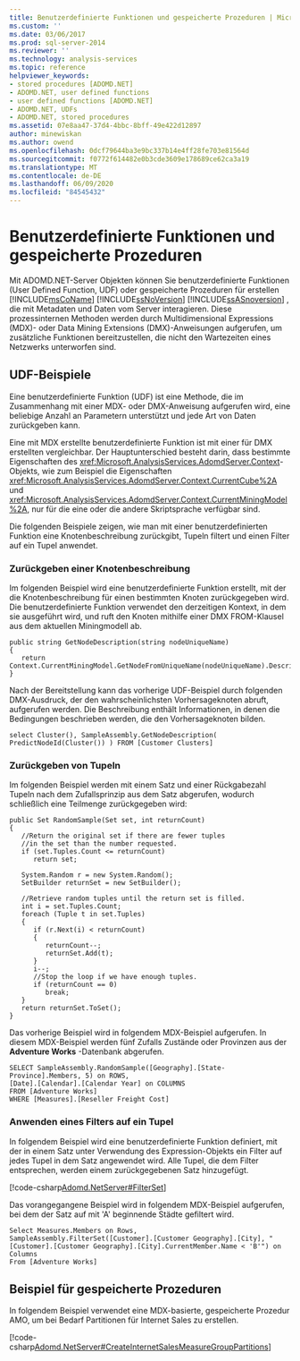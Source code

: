 ```yaml
---
title: Benutzerdefinierte Funktionen und gespeicherte Prozeduren | Microsoft-Dokumentation
ms.custom: ''
ms.date: 03/06/2017
ms.prod: sql-server-2014
ms.reviewer: ''
ms.technology: analysis-services
ms.topic: reference
helpviewer_keywords:
- stored procedures [ADOMD.NET]
- ADOMD.NET, user defined functions
- user defined functions [ADOMD.NET]
- ADOMD.NET, UDFs
- ADOMD.NET, stored procedures
ms.assetid: 07e8aa47-37d4-4bbc-8bff-49e422d12897
author: minewiskan
ms.author: owend
ms.openlocfilehash: 0dcf79644ba3e9bc337b14e4ff28fe703e81564d
ms.sourcegitcommit: f0772f614482e0b3cde3609e178689ce62ca3a19
ms.translationtype: MT
ms.contentlocale: de-DE
ms.lasthandoff: 06/09/2020
ms.locfileid: "84545432"
---
```

# <a name="user-defined-functions-and-stored-procedures"></a>Benutzerdefinierte Funktionen und gespeicherte Prozeduren
  Mit ADOMD.NET-Server Objekten können Sie benutzerdefinierte Funktionen (User Defined Function, UDF) oder gespeicherte Prozeduren für erstellen [!INCLUDE[msCoName](../../includes/msconame-md.md)] [!INCLUDE[ssNoVersion](../../includes/ssnoversion-md.md)] [!INCLUDE[ssASnoversion](../../includes/ssasnoversion-md.md)] , die mit Metadaten und Daten vom Server interagieren. Diese prozessinternen Methoden werden durch Multidimensional Expressions (MDX)- oder Data Mining Extensions (DMX)-Anweisungen aufgerufen, um zusätzliche Funktionen bereitzustellen, die nicht den Wartezeiten eines Netzwerks unterworfen sind.  
  
## <a name="udf-examples"></a>UDF-Beispiele  
 Eine benutzerdefinierte Funktion (UDF) ist eine Methode, die im Zusammenhang mit einer MDX- oder DMX-Anweisung aufgerufen wird, eine beliebige Anzahl an Parametern unterstützt und jede Art von Daten zurückgeben kann.  
  
 Eine mit MDX erstellte benutzerdefinierte Funktion ist mit einer für DMX erstellten vergleichbar. Der Hauptunterschied besteht darin, dass bestimmte Eigenschaften des <xref:Microsoft.AnalysisServices.AdomdServer.Context>-Objekts, wie zum Beispiel die Eigenschaften <xref:Microsoft.AnalysisServices.AdomdServer.Context.CurrentCube%2A> und <xref:Microsoft.AnalysisServices.AdomdServer.Context.CurrentMiningModel%2A>, nur für die eine oder die andere Skriptsprache verfügbar sind.  
  
 Die folgenden Beispiele zeigen, wie man mit einer benutzerdefinierten Funktion eine Knotenbeschreibung zurückgibt, Tupeln filtert und einen Filter auf ein Tupel anwendet.  
  
### <a name="returning-a-node-description"></a>Zurückgeben einer Knotenbeschreibung  
 Im folgenden Beispiel wird eine benutzerdefinierte Funktion erstellt, mit der die Knotenbeschreibung für einen bestimmten Knoten zurückgegeben wird. Die benutzerdefinierte Funktion verwendet den derzeitigen Kontext, in dem sie ausgeführt wird, und ruft den Knoten mithilfe einer DMX FROM-Klausel aus dem aktuellen Miningmodell ab.  
  
```  
public string GetNodeDescription(string nodeUniqueName)  
{  
   return Context.CurrentMiningModel.GetNodeFromUniqueName(nodeUniqueName).Description;  
}  
```  
  
 Nach der Bereitstellung kann das vorherige UDF-Beispiel durch folgenden DMX-Ausdruck, der den wahrscheinlichsten Vorhersageknoten abruft, aufgerufen werden. Die Beschreibung enthält Informationen, in denen die Bedingungen beschrieben werden, die den Vorhersageknoten bilden.  
  
```  
select Cluster(), SampleAssembly.GetNodeDescription( PredictNodeId(Cluster()) ) FROM [Customer Clusters]  
```  
  
### <a name="returning-tuples"></a>Zurückgeben von Tupeln  
 Im folgenden Beispiel werden mit einem Satz und einer Rückgabezahl Tupeln nach dem Zufallsprinzip aus dem Satz abgerufen, wodurch schließlich eine Teilmenge zurückgegeben wird:  
  
```  
public Set RandomSample(Set set, int returnCount)  
{  
   //Return the original set if there are fewer tuples  
   //in the set than the number requested.  
   if (set.Tuples.Count <= returnCount)  
      return set;  
  
   System.Random r = new System.Random();  
   SetBuilder returnSet = new SetBuilder();  
  
   //Retrieve random tuples until the return set is filled.  
   int i = set.Tuples.Count;  
   foreach (Tuple t in set.Tuples)  
   {  
      if (r.Next(i) < returnCount)  
      {  
         returnCount--;  
         returnSet.Add(t);  
      }  
      i--;  
      //Stop the loop if we have enough tuples.  
      if (returnCount == 0)  
         break;  
   }  
   return returnSet.ToSet();  
}  
```  
  
 Das vorherige Beispiel wird in folgendem MDX-Beispiel aufgerufen. In diesem MDX-Beispiel werden fünf Zufalls Zustände oder Provinzen aus der **Adventure Works** -Datenbank abgerufen.  
  
```  
SELECT SampleAssembly.RandomSample([Geography].[State-Province].Members, 5) on ROWS,   
[Date].[Calendar].[Calendar Year] on COLUMNS  
FROM [Adventure Works]  
WHERE [Measures].[Reseller Freight Cost]  
```  
  
### <a name="applying-a-filter-to-a-tuple"></a>Anwenden eines Filters auf ein Tupel  
 In folgendem Beispiel wird eine benutzerdefinierte Funktion definiert, mit der in einem Satz unter Verwendung des Expression-Objekts ein Filter auf jedes Tupel in dem Satz angewendet wird. Alle Tupel, die dem Filter entsprechen, werden einem zurückgegebenen Satz hinzugefügt.  
  
 [!code-csharp[Adomd.NetServer#FilterSet](../../snippets/csharp/SQL14/adomd.net/adomd.netserver/cs/class1.cs#filterset)]  
  
 Das vorangegangene Beispiel wird in folgendem MDX-Beispiel aufgerufen, bei dem der Satz auf mit 'A' beginnende Städte gefiltert wird.  
  
```  
Select Measures.Members on Rows,  
SampleAssembly.FilterSet([Customer].[Customer Geography].[City], "[Customer].[Customer Geography].[City].CurrentMember.Name < 'B'") on Columns  
From [Adventure Works]  
```  
  
## <a name="stored-procedure-example"></a>Beispiel für gespeicherte Prozeduren  
 In folgendem Beispiel verwendet eine MDX-basierte, gespeicherte Prozedur AMO, um bei Bedarf Partitionen für Internet Sales zu erstellen.  
  
 [!code-csharp[Adomd.NetServer#CreateInternetSalesMeasureGroupPartitions](../../snippets/csharp/SQL14/adomd.net/adomd.netserver/cs/class1.cs#createinternetsalesmeasuregrouppartitions)]  
  
  
